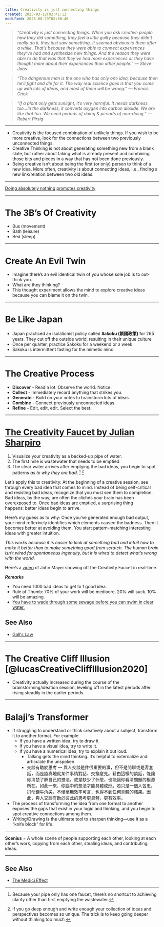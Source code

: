 ```yaml
---
title: Creativity is just connecting things
created: 2025-03-12T02:41:12
modified: 2025-08-29T08:30:46
---
```


> _“Creativity is just connecting things. When you ask creative people how they did something, they feel a little guilty because they didn’t really do it, they just saw something. It seemed obvious to them after a while. That’s because they were able to connect experiences they’ve had and synthesize new things. And the reason they were able to do that was that they’ve had more experiences or they have thought more about their experiences than other people.” — Steve Jobs_

> _“The dangerous man is the one who has only one idea, because then he’ll fight and die for it. The way real science goes is that you come up with lots of ideas, and most of them will be wrong.” — Francis Crick_

> _“If a plant only gets sunlight, it’s very harmful. It needs darkness too…In the darkness, it converts oxygen into carbon dioxide. We are like that too. We need periods of doing \& periods of non-doing.” — Robert Pirsig_

---

* Creativity is the focused combination of unlikely things. If you wish to be more creative, look for the connections between two previously unconnected things.
* Creative Thinking is not about generating something new from a blank slate, but rather about taking what is already present and combining those bits and pieces in a way that has not been done previously.
* Being creative isn’t about being the first (or only) person to think of a new idea. More often, creativity is about connecting ideas, i.e., finding a new link/relation between two old ideas.

---

[Doing absolutely nothing promotes creativity](Boredom%20promotes%20creativity.md)

---

# The 3B’s Of Creativity

* Bus (movement)
* Bath (leisure)
* Bed (sleep)

---

# Create An Evil Twin

* Imagine there’s an evil identical twin of you whose sole job is to out-think you.
* What are they thinking?
* This thought experiment allows the mind to explore creative ideas because you can blame it on the twin.

---

# Be Like Japan

* Japan practiced an isolationist policy called **Sakoku (鎖國政策)** for 265 years. They cut off the outside world, resulting in their unique culture
* Once per quarter, practice Sakoku for a weekend or a week
* Sakoku is intermittent fasting for the mimetic mind

---

# The Creative Process

* **Discover** - Read a lot. Observe the world. Notice.
* **Collect** - Immediately record anything that strikes you.
* **Generate** - Build on your notes to brainstorm lots of ideas.
* **Combine** - Connect previously unconnected ideas.
* **Refine** - Edit, edit, edit. Select the best.

---

# [The Creativity Faucet by Julian Sharpiro](https://www.julian.com/blog/creativity-faucet)

1. Visualize your creativity as a backed-up pipe of water.
2. The first mile is wastewater that needs to be emptied.
3. The clear water arrives after emptying the bad ideas, you begin to spot patterns _as to why they are bad_. [^1] [^2]

Let’s apply this to creativity: At the beginning of a creative session, see through every bad idea that comes to mind. Instead of being self-critical and resisting bad ideas, recognize that you must see them to completion. Bad ideas, by the way, are often the clichés your brain has been overexposed to. Once bad ideas are emptied, a surprising thing happens: better ideas begin to arrive.

Here’s my guess as to why: Once you’ve generated enough bad output, your mind reflexively identifies which elements caused the badness. Then it becomes better at avoiding them. You start pattern-matching interesting ideas with greater intuition.

_This works because it is easier to look at something bad and intuit how to make it better than to make something good from scratch. The human brain isn’t wired for spontaneous ingenuity, but it is wired to detect what’s wrong with the world._

Here’s a [video](https:/youtu.be/gfHEOL-sDy4) of John Mayer showing off the Creativity Faucet in real-time.

**_Remarks_**
* You need 1000 bad ideas to get to 1 good idea.
* Rule of Thumb: 70% of your work will be mediocre. 20% will suck. 10% will be amazing.
* [You have to wade through some sewage before you can swim in clear water.](https://www.youtube.com/watch?v=SwQhKFMxmDY&t=1h23m47s)

## See Also

* [Gall's Law](Gall's%20Law.md)

---

# The Creative Cliff Illusion [@lucasCreativeCliffIllusion2020]

* Creativity actually increased during the course of the brainstorming/ideation session, leveling off in the latest periods after rising steadily in the earlier periods.

---

# Balaji’s Transformer

* If struggling to understand or think creatively about a subject, transform it to another format. For example:
	* If you have a written idea, try to draw it.
	* If you have a visual idea, try to write it.
	* If you have a numerical idea, try to explain it out loud.
		* Talking gets the mind thinking. It’s helpful to externalize and articulate the unspoken.
		* 交談有助於思考 — 與人交談是件很重要的事，但不是閒聊或是客套話，而是認真地就某件事情對話、交換意見。藉由這樣的談話，能讓你清楚了解自己的想法，或是缺少了什麼，也能讓你看清問題的根源所在。如此一來，你腦中的想法才能具體成形。若只是一個人苦思，拚命鑽牛角尖，不僅毫無效率可言，也得不到任何具體的結果。因此，與人交談有助於彼此的思考更具體，更有效率。
* The process of transforming the idea from one format to another exposes the gaps that exist in your logic and thinking, and you begin to spot creative connections among them. ​
* Writing/Drawing is the ultimate tool to sharpen thinking—use it as a “knife block” for life.

---

**Scenius** = A whole scene of people supporting each other, looking at each other’s work, copying from each other, stealing ideas, and contributing ideas.

---

## See Also

* [The Medici Effect](The%20Medici%20Effect.md)

[^1]: Because your pipe only has one faucet, there’s no shortcut to achieving clarity other than first emptying the wastewater.
[^2]: If you go deep enough and write enough your collection of ideas and perspectives becomes so unique. The trick is to keep going deeper without thinking too much.
